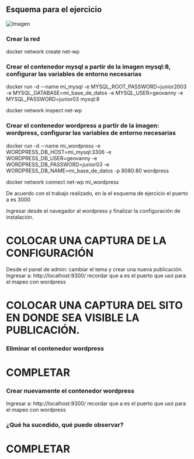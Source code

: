 ## Esquema para el ejercicio
![Imagen](img/esquema-ejercicio5.PNG)

### Crear la red
docker network create net-wp

### Crear el contenedor mysql a partir de la imagen mysql:8, configurar las variables de entorno necesarias
docker run -d --name mi_mysql -e MYSQL_ROOT_PASSWORD=junior2003 -e MYSQL_DATABASE=mi_base_de_datos -e MYSQL_USER=geovanny -e MYSQL_PASSWORD=junior03 mysql:8

docker network inspect net-wp

### Crear el contenedor wordpress a partir de la imagen: wordpress, configurar las variables de entorno necesarias
docker run -d --name mi_wordpress -e WORDPRESS_DB_HOST=mi_mysql:3306 -e WORDPRESS_DB_USER=geovanny -e WORDPRESS_DB_PASSWORD=junior03 -e WORDPRESS_DB_NAME=mi_base_de_datos -p 8080:80 wordpress

docker network connect net-wp mi_wordpress

De acuerdo con el trabajo realizado, en la el esquema de ejercicio el puerto a es 3000

Ingresar desde el navegador al wordpress y finalizar la configuración de instalación.
# COLOCAR UNA CAPTURA DE LA CONFIGURACIÓN

Desde el panel de admin: cambiar el tema y crear una nueva publicación.
Ingresar a: http://localhost:9300/ 
recordar que a es el puerto que usó para el mapeo con wordpress
# COLOCAR UNA CAPTURA DEL SITO EN DONDE SEA VISIBLE LA PUBLICACIÓN.

### Eliminar el contenedor wordpress
# COMPLETAR

### Crear nuevamente el contenedor wordpress
Ingresar a: http://localhost:9300/ 
recordar que a es el puerto que usó para el mapeo con wordpress

### ¿Qué ha sucedido, qué puede observar?
# COMPLETAR





